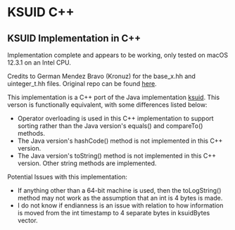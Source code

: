 # KSUID C++

## KSUID Implementation in C++

Implementation complete and appears to be working, only tested on macOS 12.3.1 on an Intel CPU.

Credits to German Mendez Bravo (Kronuz) for the base_x.hh and uinteger_t.hh files. Original repo can be found [here](https://github.com/Kronuz/base-x).

This implementation is a C++ port of the Java implementation [ksuid](https://github.com/ksuid/ksuid). This verson is functionally equivalent, with some differences listed below:
- Operator overloading is used in this C++ implementation to support sorting rather than the Java version's equals() and compareTo() methods.
- The Java version's hashCode() method is not implemented in this C++ version.
- The Java version's toString() method is not implemented in this C++ version. Other string methods are implemented.

Potential Issues with this implementation:
- If anything other than a 64-bit machine is used, then the toLogString() method may not work as the assumption that an int is 4 bytes is made.
- I do not know if endianness is an issue with relation to how information is moved from the int timestamp to 4 separate bytes in ksuidBytes vector.